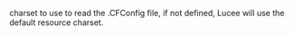 charset to use to read the .CFConfig file, if not defined, Lucee will use the default resource charset.